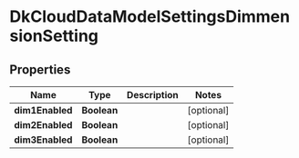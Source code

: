 
# DkCloudDataModelSettingsDimmensionSetting

## Properties
Name | Type | Description | Notes
------------ | ------------- | ------------- | -------------
**dim1Enabled** | **Boolean** |  |  [optional]
**dim2Enabled** | **Boolean** |  |  [optional]
**dim3Enabled** | **Boolean** |  |  [optional]



